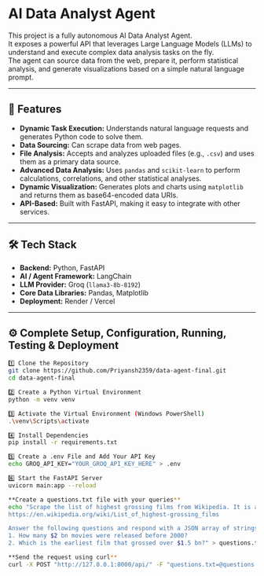 # AI Data Analyst Agent

This project is a fully autonomous AI Data Analyst Agent.  
It exposes a powerful API that leverages Large Language Models (LLMs) to understand and execute complex data analysis tasks on the fly.  
The agent can source data from the web, prepare it, perform statistical analysis, and generate visualizations based on a simple natural language prompt.

---

## 🚀 Features

- **Dynamic Task Execution:** Understands natural language requests and generates Python code to solve them.
- **Data Sourcing:** Can scrape data from web pages.
- **File Analysis:** Accepts and analyzes uploaded files (e.g., `.csv`) and uses them as a primary data source.
- **Advanced Data Analysis:** Uses `pandas` and `scikit-learn` to perform calculations, correlations, and other statistical analyses.
- **Dynamic Visualization:** Generates plots and charts using `matplotlib` and returns them as base64-encoded data URIs.
- **API-Based:** Built with FastAPI, making it easy to integrate with other services.

---

## 🛠️ Tech Stack

- **Backend:** Python, FastAPI
- **AI / Agent Framework:** LangChain
- **LLM Provider:** Groq (`llama3-8b-8192`)
- **Core Data Libraries:** Pandas, Matplotlib
- **Deployment:** Render / Vercel

---

## ⚙️ Complete Setup, Configuration, Running, Testing & Deployment

```bash
1️⃣ Clone the Repository
git clone https://github.com/Priyansh2359/data-agent-final.git
cd data-agent-final

2️⃣ Create a Python Virtual Environment
python -m venv venv

3️⃣ Activate the Virtual Environment (Windows PowerShell)
.\venv\Scripts\activate

4️⃣ Install Dependencies
pip install -r requirements.txt

5️⃣ Create a .env File and Add Your API Key
echo GROQ_API_KEY="YOUR_GROQ_API_KEY_HERE" > .env

6️⃣ Start the FastAPI Server
uvicorn main:app --reload

**Create a questions.txt file with your queries**
echo "Scrape the list of highest grossing films from Wikipedia. It is at the URL:
https://en.wikipedia.org/wiki/List_of_highest-grossing_films

Answer the following questions and respond with a JSON array of strings containing the answer.
1. How many $2 bn movies were released before 2000?
2. Which is the earliest film that grossed over $1.5 bn?" > questions.txt

**Send the request using curl**
curl -X POST "http://127.0.0.1:8000/api/" -F "questions.txt=@questions.txt"

